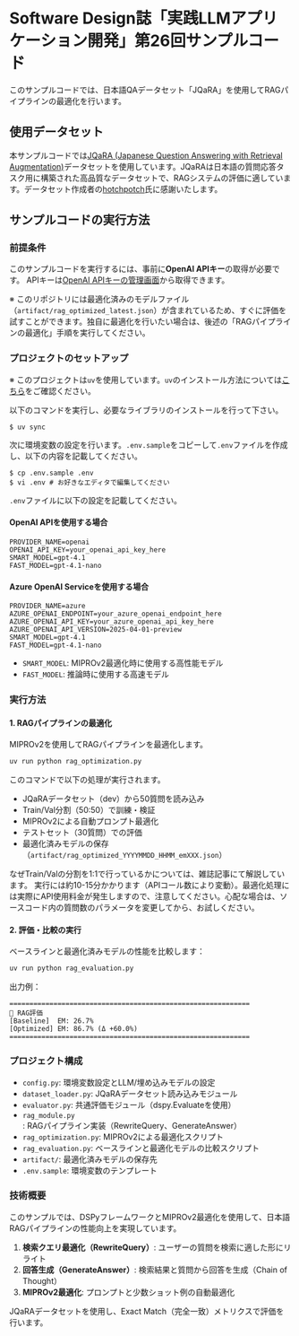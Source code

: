# Software Design誌「実践LLMアプリケーション開発」第26回サンプルコード

このサンプルコードでは、日本語QAデータセット「JQaRA」を使用してRAGパイプラインの最適化を行います。

## 使用データセット

本サンプルコードでは[JQaRA (Japanese Question Answering with Retrieval Augmentation)](https://huggingface.co/datasets/hotchpotch/JQaRA)データセットを使用しています。JQaRAは日本語の質問応答タスク用に構築された高品質なデータセットで、RAGシステムの評価に適しています。データセット作成者の[hotchpotch](https://huggingface.co/hotchpotch)氏に感謝いたします。

## サンプルコードの実行方法

### 前提条件

このサンプルコードを実行するには、事前に**OpenAI APIキー**の取得が必要です。
APIキーは[OpenAI APIキーの管理画面](https://platform.openai.com/api-keys)から取得できます。

※ このリポジトリには最適化済みのモデルファイル（`artifact/rag_optimized_latest.json`）が含まれているため、すぐに評価を試すことができます。独自に最適化を行いたい場合は、後述の「RAGパイプラインの最適化」手順を実行してください。

### プロジェクトのセットアップ

※ このプロジェクトは`uv`を使用しています。`uv`のインストール方法については[こちら](https://github.com/astral-sh/uv)をご確認ください。

以下のコマンドを実行し、必要なライブラリのインストールを行って下さい。

```
$ uv sync
```

次に環境変数の設定を行います。`.env.sample`をコピーして`.env`ファイルを作成し、以下の内容を記載してください。

```
$ cp .env.sample .env
$ vi .env # お好きなエディタで編集してください
```

`.env`ファイルに以下の設定を記載してください。

#### OpenAI APIを使用する場合

```
PROVIDER_NAME=openai
OPENAI_API_KEY=your_openai_api_key_here
SMART_MODEL=gpt-4.1
FAST_MODEL=gpt-4.1-nano
```

#### Azure OpenAI Serviceを使用する場合

```
PROVIDER_NAME=azure
AZURE_OPENAI_ENDPOINT=your_azure_openai_endpoint_here
AZURE_OPENAI_API_KEY=your_azure_openai_api_key_here
AZURE_OPENAI_API_VERSION=2025-04-01-preview
SMART_MODEL=gpt-4.1
FAST_MODEL=gpt-4.1-nano
```

- `SMART_MODEL`: MIPROv2最適化時に使用する高性能モデル
- `FAST_MODEL`: 推論時に使用する高速モデル

### 実行方法

#### 1. RAGパイプラインの最適化

MIPROv2を使用してRAGパイプラインを最適化します。

```bash
uv run python rag_optimization.py
```

このコマンドで以下の処理が実行されます。

- JQaRAデータセット（dev）から50質問を読み込み
- Train/Val分割（50:50）で訓練・検証
- MIPROv2による自動プロンプト最適化
- テストセット（30質問）での評価
- 最適化済みモデルの保存（`artifact/rag_optimized_YYYYMMDD_HHMM_emXXX.json`）

なぜTrain/Valの分割を1:1で行っているかについては、雑誌記事にて解説しています。
実行には約10-15分かかります（APIコール数により変動）。最適化処理には実際にAPI使用料金が発生しますので、注意してください。心配な場合は、ソースコード内の質問数のパラメータを変更してから、お試しください。

#### 2. 評価・比較の実行

ベースラインと最適化済みモデルの性能を比較します：

```bash
uv run python rag_evaluation.py
```

出力例：
```
============================================================
🔬 RAG評価
[Baseline]  EM: 26.7%
[Optimized] EM: 86.7% (Δ +60.0%)
============================================================
```

### プロジェクト構成

- `config.py`: 環境変数設定とLLM/埋め込みモデルの設定
- `dataset_loader.py`: JQaRAデータセット読み込みモジュール
- `evaluator.py`: 共通評価モジュール（dspy.Evaluateを使用）
- `rag_module.py`: RAGパイプライン実装（RewriteQuery、GenerateAnswer）
- `rag_optimization.py`: MIPROv2による最適化スクリプト
- `rag_evaluation.py`: ベースラインと最適化モデルの比較スクリプト
- `artifact/`: 最適化済みモデルの保存先
- `.env.sample`: 環境変数のテンプレート

### 技術概要

このサンプルでは、DSPyフレームワークとMIPROv2最適化を使用して、日本語RAGパイプラインの性能向上を実現しています。

1. **検索クエリ最適化（RewriteQuery）**: ユーザーの質問を検索に適した形にリライト
2. **回答生成（GenerateAnswer）**: 検索結果と質問から回答を生成（Chain of Thought）
3. **MIPROv2最適化**: プロンプトと少数ショット例の自動最適化

JQaRAデータセットを使用し、Exact Match（完全一致）メトリクスで評価を行います。